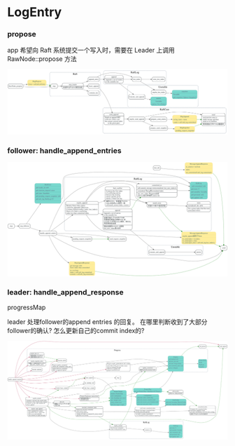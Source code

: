 # LogEntry

### propose

app 希望向 Raft 系统提交一个写入时，需要在 Leader 上调用 RawNode::propose 方法

![](./dot/RawNode_propose.svg)

### follower: handle_append_entries

![](./dot/follower_handle_append_entries.svg)

### leader: handle_append_response

progressMap

leader 处理follower的append entries 的回复。
在哪里判断收到了大部分follower的确认?
怎么更新自己的commit index的?

![](./dot/handle_append_response.svg)
